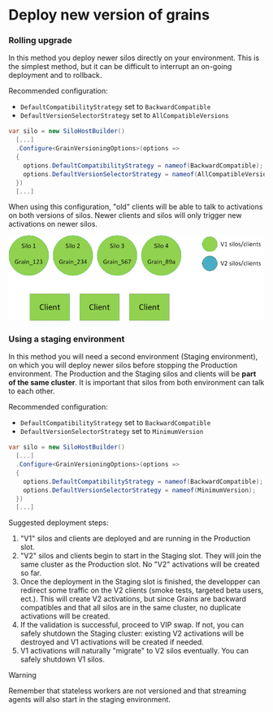 # Deploy new version of grains

### Rolling upgrade

In this method you deploy newer silos directly on your environment.
This is the simplest method, but it can be difficult to interrupt an on-going deployment
and to rollback.

Recommended configuration:
- `DefaultCompatibilityStrategy` set to `BackwardCompatible`
- `DefaultVersionSelectorStrategy` set to `AllCompatibleVersions`

```csharp
var silo = new SiloHostBuilder()
  [...]
  .Configure<GrainVersioningOptions>(options => 
  {
    options.DefaultCompatibilityStrategy = nameof(BackwardCompatible);
    options.DefaultVersionSelectorStrategy = nameof(AllCompatibleVersions);
  })
  [...]
```

When using this configuration, "old" clients will be able to talk to activations
on both versions of silos. Newer clients and silos will only trigger new activations
on newer silos.

![Rolling gif](../images/rolling.gif)

### Using a staging environment

In this method you will need a second environment (Staging environment),
on which you will deploy newer silos before stopping the Production environment.
The Production and the Staging silos and clients will be __part of the same
cluster__. It is important that silos from both environment can talk to each other.

Recommended configuration:
- `DefaultCompatibilityStrategy` set to `BackwardCompatible`
- `DefaultVersionSelectorStrategy` set to `MinimumVersion`

```csharp
var silo = new SiloHostBuilder()
  [...]
  .Configure<GrainVersioningOptions>(options => 
  {
    options.DefaultCompatibilityStrategy = nameof(BackwardCompatible);
    options.DefaultVersionSelectorStrategy = nameof(MinimumVersion);
  })
  [...]
```

Suggested deployment steps:

1. "V1" silos and clients are deployed and are running in the Production slot.
2. "V2" silos and clients begin to start in the Staging slot. They will join the
same cluster as the Production slot. No "V2" activations will be created so far.
3. Once the deployment in the Staging slot is finished, the developper can redirect
some traffic on the V2 clients (smoke tests, targeted beta users, ect.). This will
create V2 activations, but since Grains are backward compatibles and that all silos
are in the same cluster, no duplicate activations will be created.
4. If the validation is successful, proceed to VIP swap.
  If not, you can safely shutdown the Staging cluster: existing V2 activations will be
  destroyed and V1 activations will be created if needed.
5. V1 activations will naturally "migrate" to V2 silos eventually. You can safely shutdown
V1 silos.

> [!WARNING]
> Remember that stateless workers are not versioned and that streaming agents will
> also start in the staging environment.
